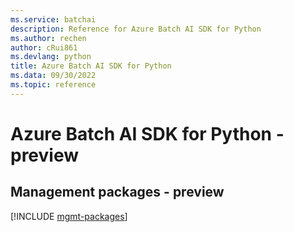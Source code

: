 ```yaml
---
ms.service: batchai
description: Reference for Azure Batch AI SDK for Python
ms.author: rechen
author: cRui861
ms.devlang: python
title: Azure Batch AI SDK for Python
ms.data: 09/30/2022
ms.topic: reference
---
```

# Azure Batch AI SDK for Python - preview

## Management packages - preview
[!INCLUDE [mgmt-packages](batch-ai-mgmt-index.md)]